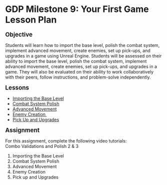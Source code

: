 # GDP Milestone 9: Your First Game Lesson Plan

<p><strong><span style="font-size: 14pt;">Objective</span></strong></p>
<p><span>Students will learn how to import the base level, polish the combat system, implement advanced movement, create enemies, set up pick-ups, and upgrades in a game using Unreal Engine. Students will be assessed on their ability to import the base level, polish the combat system, implement advanced movement, create enemies, set up pick-ups, and upgrades in a game. They will also be evaluated on their ability to work collaboratively with their peers, follow instructions, and problem-solve independently.</span></p>
<p><span style="font-size: 14pt;"><strong>Lessons</strong></span></p>
<ul>
<li><a title="Importing the base level" href="https://vertexschool.instructure.com/courses/297/pages/importing-the-base-level" data-api-endpoint="https://vertexschool.instructure.com/api/v1/courses/297/pages/importing-the-base-level" data-api-returntype="Page">Importing the Base Level</a></li>
<li><a title="Combat System Polishment" href="https://vertexschool.instructure.com/courses/297/pages/combat-system-polishment" data-api-endpoint="https://vertexschool.instructure.com/api/v1/courses/297/pages/combat-system-polishment" data-api-returntype="Page">Combat System Polish</a></li>
<li><a title="Advanced Movement" href="https://vertexschool.instructure.com/courses/297/pages/advanced-movement" data-api-endpoint="https://vertexschool.instructure.com/api/v1/courses/297/pages/advanced-movement" data-api-returntype="Page">Advanced Movement</a></li>
<li><a title="Enemy Creation" href="https://vertexschool.instructure.com/courses/297/pages/enemy-creation" data-api-endpoint="https://vertexschool.instructure.com/api/v1/courses/297/pages/enemy-creation" data-api-returntype="Page">Enemy Creation&nbsp;</a></li>
<li><a title=" Pick up and Upgrades" href="https://vertexschool.instructure.com/courses/297/pages/pick-up-and-upgrades" data-api-endpoint="https://vertexschool.instructure.com/api/v1/courses/297/pages/pick-up-and-upgrades" data-api-returntype="Page">Pick Up and Upgrades</a></li>
</ul>
<p><span style="font-size: 14pt;"><strong>Assignment</strong></span></p>
<div class="module-item-title"><span class="item_name">For this assignment, complete the following video tutorials:</span></div>
<div class="module-item-title"><span class="item_name">Combo Validations and Polish 2 &amp; 3</span></div>
<ol style="list-style-type: decimal;">
<li>Importing the Base Level</li>
<li>Combat System Polish</li>
<li>Advanced Movement</li>
<li>Enemy Creation</li>
<li>Pick up and Upgrades</li>
</ol>